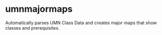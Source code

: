 # umnmajormaps
Automatically parses UMN Class Data and creates major maps that show classes and prerequisites.
